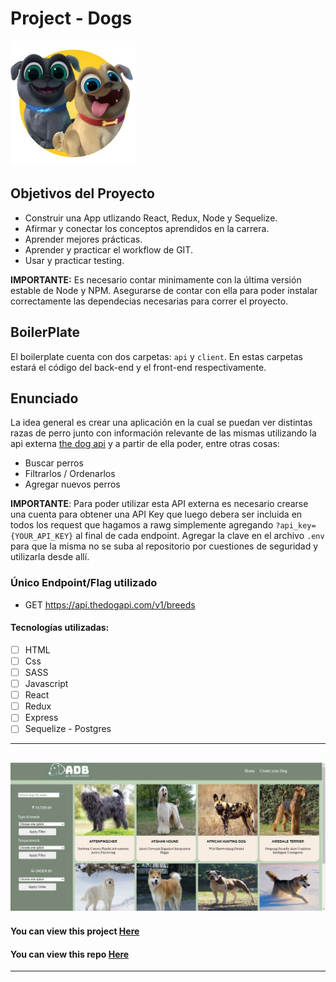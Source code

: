 

#  Project -  Dogs

<p align="left">
  <img height="200" src="./dog.png" />
</p>

## Objetivos del Proyecto

- Construir una App utlizando React, Redux, Node y Sequelize.
- Afirmar y conectar los conceptos aprendidos en la carrera.
- Aprender mejores prácticas.
- Aprender y practicar el workflow de GIT.
- Usar y practicar testing.



__IMPORTANTE:__ Es necesario contar minimamente con la última versión estable de Node y NPM. Asegurarse de contar con ella para poder instalar correctamente las dependecias necesarias para correr el proyecto.

## BoilerPlate

El boilerplate cuenta con dos carpetas: `api` y `client`. En estas carpetas estará el código del back-end y el front-end respectivamente.

## Enunciado

La idea general es crear una aplicación en la cual se puedan ver distintas razas de perro junto con información relevante de las mismas utilizando la api externa [the dog api](https://thedogapi.com/) y a partir de ella poder, entre otras cosas:

  - Buscar perros
  - Filtrarlos / Ordenarlos
  - Agregar nuevos perros

__IMPORTANTE__: Para poder utilizar esta API externa es necesario crearse una cuenta para obtener una API Key que luego debera ser incluida en todos los request que hagamos a rawg simplemente agregando `?api_key={YOUR_API_KEY}` al final de cada endpoint. Agregar la clave en el archivo `.env` para que la misma no se suba al repositorio por cuestiones de seguridad y utilizarla desde allí.



### Único Endpoint/Flag  utilizado

  - GET https://api.thedogapi.com/v1/breeds




#### Tecnologías utilizadas:
- [ ] HTML
- [ ] Css
- [ ] SASS
- [ ] Javascript
- [ ] React
- [ ] Redux
- [ ] Express
- [ ] Sequelize - Postgres

---
[<img alt="" src="https://github.com/jesusegg/Jesusegg/blob/main/img/dogs.jpg" />](https://dogs-breeds-jesus-a6d82.web.app/Dogs/Home)
---
#### You can view this project [Here](https://dogs-breeds-jesus-a6d82.web.app/Dogs/Home) 
#### You can view this repo [Here](https://github.com/jesusegg/PI-Dogs-FT13) 

---  

